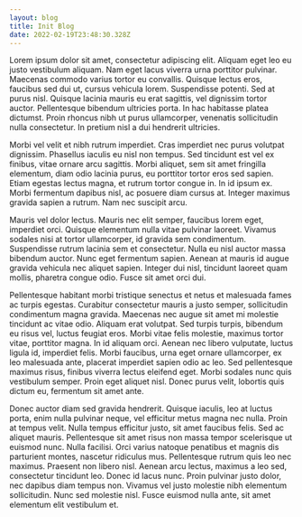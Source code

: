 ```yaml
---
layout: blog
title: Init Blog
date: 2022-02-19T23:48:30.328Z
---
```



Lorem ipsum dolor sit amet, consectetur adipiscing elit. Aliquam eget leo eu justo vestibulum aliquam. Nam eget lacus viverra urna porttitor pulvinar. Maecenas commodo varius tortor eu convallis. Quisque lectus eros, faucibus sed dui ut, cursus vehicula lorem. Suspendisse potenti. Sed at purus nisl. Quisque lacinia mauris eu erat sagittis, vel dignissim tortor auctor. Pellentesque bibendum ultricies porta. In hac habitasse platea dictumst. Proin rhoncus nibh ut purus ullamcorper, venenatis sollicitudin nulla consectetur. In pretium nisl a dui hendrerit ultricies.

Morbi vel velit et nibh rutrum imperdiet. Cras imperdiet nec purus volutpat dignissim. Phasellus iaculis eu nisl non tempus. Sed tincidunt est vel ex finibus, vitae ornare arcu sagittis. Morbi aliquet, sem sit amet fringilla elementum, diam odio lacinia purus, eu porttitor tortor eros sed sapien. Etiam egestas lectus magna, et rutrum tortor congue in. In id ipsum ex. Morbi fermentum dapibus nisl, ac posuere diam cursus at. Integer maximus gravida sapien a rutrum. Nam nec suscipit arcu.

Mauris vel dolor lectus. Mauris nec elit semper, faucibus lorem eget, imperdiet orci. Quisque elementum nulla vitae pulvinar laoreet. Vivamus sodales nisi at tortor ullamcorper, id gravida sem condimentum. Suspendisse rutrum lacinia sem et consectetur. Nulla eu nisl auctor massa bibendum auctor. Nunc eget fermentum sapien. Aenean at mauris id augue gravida vehicula nec aliquet sapien. Integer dui nisl, tincidunt laoreet quam mollis, pharetra congue odio. Fusce sit amet orci dui.

Pellentesque habitant morbi tristique senectus et netus et malesuada fames ac turpis egestas. Curabitur consectetur mauris a justo semper, sollicitudin condimentum magna gravida. Maecenas nec augue sit amet mi molestie tincidunt ac vitae odio. Aliquam erat volutpat. Sed turpis turpis, bibendum eu risus vel, luctus feugiat eros. Morbi vitae felis molestie, maximus tortor vitae, porttitor magna. In id aliquam orci. Aenean nec libero vulputate, luctus ligula id, imperdiet felis. Morbi faucibus, urna eget ornare ullamcorper, ex leo malesuada ante, placerat imperdiet sapien odio ac leo. Sed pellentesque maximus risus, finibus viverra lectus eleifend eget. Morbi sodales nunc quis vestibulum semper. Proin eget aliquet nisl. Donec purus velit, lobortis quis dictum eu, fermentum sit amet ante.

Donec auctor diam sed gravida hendrerit. Quisque iaculis, leo at luctus porta, enim nulla pulvinar neque, vel efficitur metus magna nec nulla. Proin at tempus velit. Nulla tempus efficitur justo, sit amet faucibus felis. Sed ac aliquet mauris. Pellentesque sit amet risus non massa tempor scelerisque ut euismod nunc. Nulla facilisi. Orci varius natoque penatibus et magnis dis parturient montes, nascetur ridiculus mus. Pellentesque rutrum quis leo nec maximus. Praesent non libero nisl. Aenean arcu lectus, maximus a leo sed, consectetur tincidunt leo. Donec id lacus nunc. Proin pulvinar justo dolor, nec dapibus diam tempus non. Vivamus vel justo molestie nibh elementum sollicitudin. Nunc sed molestie nisl. Fusce euismod nulla ante, sit amet elementum elit vestibulum et. 